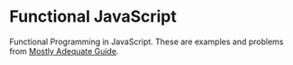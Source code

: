 # Functional JavaScript

Functional Programming in JavaScript. These are examples and problems from [Mostly Adequate Guide](https://drboolean.gitbooks.io/mostly-adequate-guide/content/).